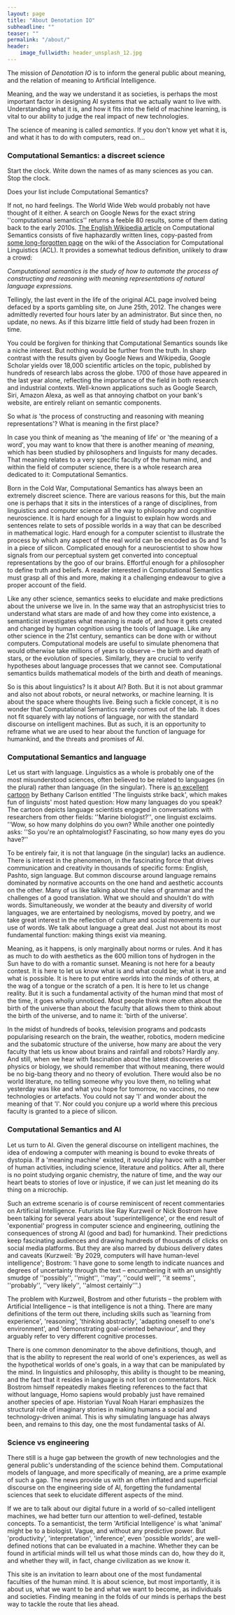 ```yaml
---
layout: page
title: "About Denotation IO"
subheadline: ""
teaser: ""
permalink: "/about/"
header:
    image_fullwidth: header_unsplash_12.jpg
---
```


The mission of *Denotation IO* is to inform the general public about meaning, and the relation of meaning to Artificial Intelligence.

Meaning, and the way we understand it as societies, is perhaps the most important factor in designing AI systems that we actually want to live with. Understanding what it is, and how it fits into the field of machine learning, is vital to our ability to judge the real impact of new technologies.

The science of meaning is called *semantics*. If you don't know yet what it is, and what it has to do with computers, read on...


### Computational Semantics: a discreet science

Start the clock. Write down the names of as many sciences as you can. Stop the clock.

Does your list include Computational Semantics?

If not, no hard feelings. The World Wide Web would probably not have thought of it either. A search on Google News for the exact string ''computational semantics'' returns a feeble 80 results, some of them dating back to the early 2010s. [The English Wikipedia article](https://en.wikipedia.org/wiki/Computational_semantics) on Computational Semantics consists of five haphazardly written lines, copy-pasted from [some long-forgotten page](https://aclweb.org/aclwiki/Computational_Semantics) on the wiki of the Association for Computational Linguistics (ACL). It provides a somewhat tedious definition, unlikely to draw a crowd:

*Computational semantics is the study of how to automate the process of constructing and reasoning with meaning representations of natural language expressions.*

Tellingly, the last event in the life of the original ACL page involved being defaced by a sports gambling site, on June 25th, 2012. The changes were admittedly reverted four hours later by an administrator. But since then, no update, no news. As if this bizarre little field of study had been frozen in time. 

You could be forgiven for thinking that Computational Semantics sounds like a niche interest. But nothing would be further from the truth. In sharp contrast with the results given by Google News and Wikipedia, Google Scholar yields over 18,000 scientific articles on the topic, published by hundreds of research labs across the globe. 1700 of those have appeared in the last year alone, reflecting the importance of the field in both research and industrial contexts. Well-known applications such as Google Search, Siri, Amazon Alexa, as well as that annoying chatbot on your bank's website, are entirely reliant on semantic components.

So what *is* 'the process of constructing and reasoning with meaning representations'? What is meaning in the first place?

In case you think of meaning as 'the meaning of life' or 'the meaning of a word', you may want to know that there is another meaning of *meaning*, which has been studied by philosophers and linguists for many decades. That meaning relates to a very specific faculty of the human mind, and within the field of computer science, there is a whole research area dedicated to it: Computational Semantics.

Born in the Cold War, Computational Semantics has always been an extremely discreet science. There are various reasons for this, but the main one is perhaps that it sits in the interstices of a range of disciplines, from linguistics and computer science all the way to philosophy and cognitive neuroscience. It is hard enough for a linguist to explain how words and sentences relate to sets of possible worlds in a way that can be described in mathematical logic. Hard enough for a computer scientist to illustrate the process by which any aspect of the real world can be encoded as 0s and 1s in a piece of silicon. Complicated enough for a neuroscientist to show how signals from our perceptual system get converted into conceptual representations by the goo of our brains. Effortful enough for a philosopher to define truth and beliefs. A reader interested in Computational Semantics must grasp all of this and more, making it a challenging endeavour to give a proper account of the field.

Like any other science, semantics seeks to elucidate and make predictions about the universe we live in. In the same way that an astrophysicist tries to understand what stars are made of and how they come into existence, a semanticist investigates what meaning is made of, and how it gets created and changed by human cognition using the tools of language. Like any other science in the 21st century, semantics can be done with or without computers. Computational models are useful to simulate phenomena that would otherwise take millions of years to observe – the birth and death of stars, or the evolution of species. Similarly, they are crucial to verify hypotheses about language processes that we cannot see. Computational semantics builds mathematical models of the birth and death of meanings.

So is this about linguistics? Is it about AI? Both. But it is not about grammar and also not about robots, or neural networks, or machine learning. It is about the space where thoughts live. Being such a fickle concept, it is no wonder that Computational Semantics rarely comes out of the lab. It does not fit squarely with lay notions of language, nor with the standard discourse on intelligent machines. But as such, it is an opportunity to reframe what we are used to hear about the function of language for humankind, and the threats and promises of AI.

### Computational Semantics and language

Let us start with language. Linguistics as a whole is probably one of the most misunderstood sciences, often believed to be related to languages (in the plural) rather than language (in the singular). There is [an excellent cartoon](https://languagelog.ldc.upenn.edu/nll/?p=23394) by Bethany Carlson entitled 'The linguists strike back', which makes fun of linguists' most hated question: How many languages do you speak? The cartoon depicts language scientists engaged in conversations with researchers from other fields: ''Marine biologist?'', one linguist exclaims. ''Wow, so how many dolphins do you own? While another one pointedly asks: ''So you're an ophtalmologist? Fascinating, so how many eyes do you have?'' 

To be entirely fair, it is not that language (in the singular) lacks an audience. There is interest in the phenomenon, in the fascinating force that drives communication and creativity in thousands of specific forms: English, Pashto, sign language. But common discourse around language remains dominated by normative accounts on the one hand and aesthetic accounts on the other. Many of us like talking about the rules of grammar and the challenges of a good translation. What we should and shouldn't do with words. Simultaneously, we wonder at the beauty and diversity of world languages, we are entertained by neologisms, moved by poetry, and we take great interest in the reflection of culture and social movements in our use of words. We talk about language a great deal. Just not about its most fundamental function: making things exist via meaning.

Meaning, as it happens, is only marginally about norms or rules. And it has as much to do with aesthetics as the 600 million tons of hydrogen in the Sun have to do with a romantic sunset. Meaning is not here for a beauty contest. It is here to let us know what is and what could be; what is true and what is possible. It is here to put entire worlds into the minds of others, at the wag of a tongue or the scratch of a pen. It is here to let us change reality. But it is such a fundamental activity of the human mind that most of the time, it goes wholly unnoticed. Most people think more often about the birth of the universe than about the faculty that allows them to think about the birth of the universe, and to name it: 'birth of the universe'.

In the midst of hundreds of books, television programs and podcasts popularising research on the brain, the weather, robotics, modern medicine and the subatomic structure of the universe, how many are about the very faculty that lets us know about brains and rainfall and robots? Hardly any. And still, when we hear with fascination about the latest discoveries of physics or biology, we should remember that without meaning, there would be no big-bang theory and no theory of evolution. There would also be no world literature, no telling someone why you love them, no telling what yesterday was like and what you hope for tomorrow, no vaccines, no new technologies or artefacts. You could not say 'I' and wonder about the meaning of that 'I'. Nor could you conjure up a world where this precious faculty is granted to a piece of silicon.


### Computational Semantics and AI

Let us turn to AI. Given the general discourse on intelligent machines, the idea of endowing a computer with meaning is bound to evoke threats of dystopia. If a 'meaning machine' existed, it would play havoc with a number of human activities, including science, literature and politics. After all, there is no point studying organic chemistry, the nature of time, and the way our heart beats to stories of love or injustice, if we can just let meaning do its thing on a microchip. 

Such an extreme scenario is of course reminiscent of recent commentaries on Artificial Intelligence. Futurists like Ray Kurzweil or Nick Bostrom have been talking for several years about 'superintelligence', or the end result of 'exponential' progress in computer science and engineering, outlining the consequences of strong AI (good and bad) for humankind. Their predictions keep fascinating audiences and drawing hundreds of thousands of clicks on social media platforms. But they are also marred by dubious delivery dates and caveats (Kurzweil: 'By 2029, computers will have human-level intelligence'; Bostrom: 'I have gone to some length to indicate nuances and degrees of uncertainty through the text – encumbering it with an unsightly smudge of ''possibly'', ''might'', ''may'', ''could well'', ''it seems'', ''probably'', ''very likely'', ''almost certainly'''.)

The problem with Kurzweil, Bostrom and other futurists – the problem with Artificial Intelligence – is that intelligence is not a thing. There are many definitions of the term out there, including skills such as 'learning from experience', 'reasoning', 'thinking abstractly', 'adapting oneself to one's environment', and 'demonstrating goal-oriented behaviour', and they arguably refer to very different cognitive processes.

There is one common denominator to the above definitions, though, and that is the ability to represent the real world of one's experiences, as well as the hypothetical worlds of one's goals, in a way that can be manipulated by the mind. In linguistics and philosophy, this ability is thought to be meaning, and the fact that it resides in language is not lost on commentators. Nick Bostrom himself repeatedly makes fleeting references to the fact that without language, Homo sapiens would probably just have remained another species of ape. Historian Yuval Noah Harari emphasizes the structural role of imaginary stories in making humans a social and technology-driven animal. This is why simulating language has always been, and remains to this day, one the most fundamental tasks of AI.


### Science vs engineering

There still is a huge gap between the growth of new technologies and the general public's understanding of the science behind them. Computational models of language, and more specifically of meaning, are a prime example of such a gap. The news provide us with an often inflated and superficial discourse on the engineering side of AI, forgetting the fundamental sciences that seek to elucidate different aspects of the mind. 

If we are to talk about our digital future in a world of so-called intelligent machines, we had better turn our attention to well-defined, testable concepts. To a semanticist, the term 'Artificial Intelligence' is what 'animal' might be to a biologist. Vague, and without any predictive power. But 'productivity', 'interpretation', 'inference', even 'possible worlds', are well-defined notions that can be evaluated in a machine. Whether they can be found in artificial minds will tell us what those minds can do, how they do it, and whether they will, in fact, change civilization as we know it.

This site is an invitation to learn about one of the most fundamental faculties of the human mind. It is about science, but most importantly, it is about us, what we want to be and what we want to become, as individuals and societies. Finding meaning in the folds of our minds is perhaps the best way to tackle the route that lies ahead.
